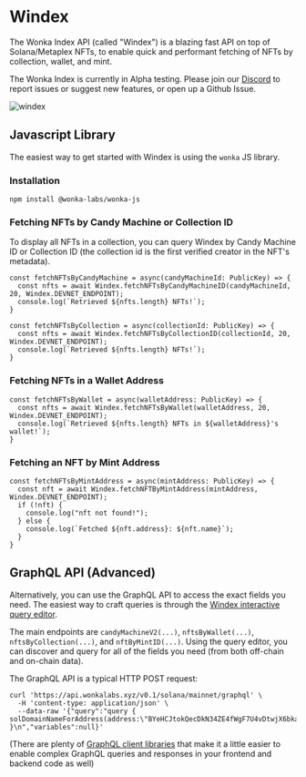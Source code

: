 # Windex

The Wonka Index API (called "Windex") is a blazing fast API on top of Solana/Metaplex NFTs, to enable quick and performant fetching of NFTs by collection, wallet, and mint.

The Wonka Index is currently in Alpha testing. Please join our [Discord](https://discord.gg/p2wXHT3vm7) to report issues or suggest new features, or open up a Github Issue.

![windex](https://user-images.githubusercontent.com/796815/157983069-284a79f0-2379-412a-a529-eaca36a2428b.jpeg)


## Javascript Library

The easiest way to get started with Windex is using the `wonka` JS library.

### Installation
```
npm install @wonka-labs/wonka-js
```

### Fetching NFTs by Candy Machine or Collection ID

To display all NFTs in a collection, you can query Windex by Candy Machine ID or Collection ID (the collection id is the first verified creator in the NFT's metadata).

```JS
const fetchNFTsByCandyMachine = async(candyMachineId: PublicKey) => {
  const nfts = await Windex.fetchNFTsByCandyMachineID(candyMachineId, 20, Windex.DEVNET_ENDPOINT);
  console.log(`Retrieved ${nfts.length} NFTs!`);
}

const fetchNFTsByCollection = async(collectionId: PublicKey) => {
  const nfts = await Windex.fetchNFTsByCollectionID(collectionId, 20, Windex.DEVNET_ENDPOINT);
  console.log(`Retrieved ${nfts.length} NFTs!`);
}
```

### Fetching NFTs in a Wallet Address

```JS
const fetchNFTsByWallet = async(walletAddress: PublicKey) => {
  const nfts = await Windex.fetchNFTsByWallet(walletAddress, 20, Windex.DEVNET_ENDPOINT);
  console.log(`Retrieved ${nfts.length} NFTs in ${walletAddress}'s wallet!`);
}
```

### Fetching an NFT by Mint Address

```JS
const fetchNFTsByMintAddress = async(mintAddress: PublicKey) => {
  const nft = await Windex.fetchNFTByMintAddress(mintAddress, Windex.DEVNET_ENDPOINT);
  if (!nft) {
    console.log("nft not found!");
  } else {
    console.log(`Fetched ${nft.address}: ${nft.name}`);
  }
}
```

## GraphQL API (Advanced)

Alternatively, you can use the GraphQL API to access the exact fields you need. The easiest way to craft queries is through the [Windex interactive query editor](https://api.wonkalabs.xyz/v0.1/solana/graphiql?cluster=devnet).

The main endpoints are `candyMachineV2(...)`, `nftsByWallet(...)`, `nftsByCollection(...)`, and `nftByMintID(...)`. Using the query editor, you can discover and query for all of the fields you need (from both off-chain and on-chain data).

The GraphQL API is a typical HTTP POST request:

```
curl 'https://api.wonkalabs.xyz/v0.1/solana/mainnet/graphql' \
  -H 'content-type: application/json' \
  --data-raw '{"query":"query { solDomainNameForAddress(address:\"BYeHCJtokQecDkN34ZE4fWgF7U4vDtwjX6bkaiaprQmt\") }\n","variables":null}'
```

(There are plenty of [GraphQL client libraries](https://graphql.org/code/) that make it a little easier to enable complex GraphQL queries and responses in your frontend and backend code as well)

